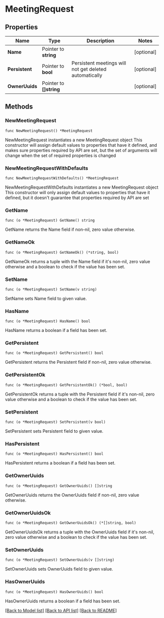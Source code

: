 # MeetingRequest

## Properties

Name | Type | Description | Notes
------------ | ------------- | ------------- | -------------
**Name** | Pointer to **string** |  | [optional]
**Persistent** | Pointer to **bool** | Persistent meetings will not get deleted automatically | [optional]
**OwnerUuids** | Pointer to **[]string** |  | [optional]

## Methods

### NewMeetingRequest

`func NewMeetingRequest() *MeetingRequest`

NewMeetingRequest instantiates a new MeetingRequest object
This constructor will assign default values to properties that have it defined,
and makes sure properties required by API are set, but the set of arguments
will change when the set of required properties is changed

### NewMeetingRequestWithDefaults

`func NewMeetingRequestWithDefaults() *MeetingRequest`

NewMeetingRequestWithDefaults instantiates a new MeetingRequest object
This constructor will only assign default values to properties that have it defined,
but it doesn't guarantee that properties required by API are set

### GetName

`func (o *MeetingRequest) GetName() string`

GetName returns the Name field if non-nil, zero value otherwise.

### GetNameOk

`func (o *MeetingRequest) GetNameOk() (*string, bool)`

GetNameOk returns a tuple with the Name field if it's non-nil, zero value otherwise
and a boolean to check if the value has been set.

### SetName

`func (o *MeetingRequest) SetName(v string)`

SetName sets Name field to given value.

### HasName

`func (o *MeetingRequest) HasName() bool`

HasName returns a boolean if a field has been set.

### GetPersistent

`func (o *MeetingRequest) GetPersistent() bool`

GetPersistent returns the Persistent field if non-nil, zero value otherwise.

### GetPersistentOk

`func (o *MeetingRequest) GetPersistentOk() (*bool, bool)`

GetPersistentOk returns a tuple with the Persistent field if it's non-nil, zero value otherwise
and a boolean to check if the value has been set.

### SetPersistent

`func (o *MeetingRequest) SetPersistent(v bool)`

SetPersistent sets Persistent field to given value.

### HasPersistent

`func (o *MeetingRequest) HasPersistent() bool`

HasPersistent returns a boolean if a field has been set.

### GetOwnerUuids

`func (o *MeetingRequest) GetOwnerUuids() []string`

GetOwnerUuids returns the OwnerUuids field if non-nil, zero value otherwise.

### GetOwnerUuidsOk

`func (o *MeetingRequest) GetOwnerUuidsOk() (*[]string, bool)`

GetOwnerUuidsOk returns a tuple with the OwnerUuids field if it's non-nil, zero value otherwise
and a boolean to check if the value has been set.

### SetOwnerUuids

`func (o *MeetingRequest) SetOwnerUuids(v []string)`

SetOwnerUuids sets OwnerUuids field to given value.

### HasOwnerUuids

`func (o *MeetingRequest) HasOwnerUuids() bool`

HasOwnerUuids returns a boolean if a field has been set.

[[Back to Model list]](../README.md#documentation-for-models) [[Back to API list]](../README.md#documentation-for-api-endpoints) [[Back to README]](../README.md)
